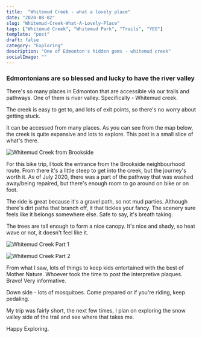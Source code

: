 ```yaml
---
title:  "Whitemud Creek - what a lovely place"
date: "2020-08-02"
slug: "Whitemud-Creek-What-A-Lovely-Place"
tags: ["Whitemud Creek", "Whitemud Park", "Trails", "YEG"]
template: "post"
draft: false
category: "Exploring"
description: "One of Edmonton's hidden gems - whitemud creek"
socialImage: ""
---
```


### Edmontonians are so blessed and lucky to have the river valley

There's so many places in Edmonton that are accessible via our trails and pathways.  One of them is river valley.  Specifically - Whitemud creek.

The creek is easy to get to, and lots of exit points, so there's no worry about getting stuck.

It can be accessed from many places. As you can see from the map below, the creek is quite expansive and lots to explore.  This post is a small slice of what's there.

![Whitemud Creek from Brookside](https://i.imgur.com/3UYJixN.jpg)

For this bike trip, I took the entrance from the Brookside neighbourhood route.  From there it's a little steep to get into the creek, but the journey's worth it.  As of July 2020, there was a part of the pathway that was washed away/being repaired, but there's enough room to go around on bike or on foot.

The ride is great because it's a gravel path, so not mud parties. Although there's dirt paths that branch off, it that tickles your fancy.   The scenery sure feels like it belongs somewhere else.  Safe to say, it's breath taking.

The trees are tall enough to form a nice canopy. It's nice and shady, so heat wave or not, it doesn't feel like it.  

![Whitemud Creek Part 1](https://i.imgur.com/OoztJ9J.jpg)

![Whitemud Creek Part 2](https://i.imgur.com/X9RoUqi.jpg)

From what I saw, lots of things to keep kids entertained with the best of Mother Nature. Whoever took the time to post the interpretive plaques. Bravo!  Very informative.

Down side - lots of mosquitoes.  Come prepared or if you're riding, keep pedaling.

My trip was fairly short, the next few times, I plan on exploring the snow valley side of the trail and see where that takes me.

Happy Exploring.